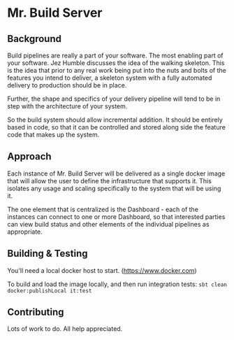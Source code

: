 # Mr. Build Server

## Background

Build pipelines are really a part of your software.  The most enabling part of your software.  Jez Humble discusses the idea of the walking skeleton.  This is the idea that prior to any real work being put into the nuts and bolts of the features you intend to deliver, a skeleton system with a fully automated delivery to production should be in place. 

Further, the shape and specifics of your delivery pipeline will tend to be in step with the architecture of your system.

So the build system should allow incremental addition.  It should be entirely based in code, so that it can be controlled and stored along side the feature code that makes up the system.  

## Approach 

Each instance of Mr. Build Server will be delivered as a single docker image that will allow the user to define the infrastructure that supports it.  This isolates any usage and scaling specifically to the system that will be using it.  

The one element that is centralized is the Dashboard - each of the instances can connect to one or more Dashboard, so that interested parties can view build status and other elements of the individual pipelines as appropriate.

## Building & Testing

You'll need a local docker host to start.  (https://www.docker.com)

To build and load the image locally, and then run integration tests: `sbt clean docker:publishLocal it:test` 


## Contributing 

Lots of work to do.  All help appreciated.
